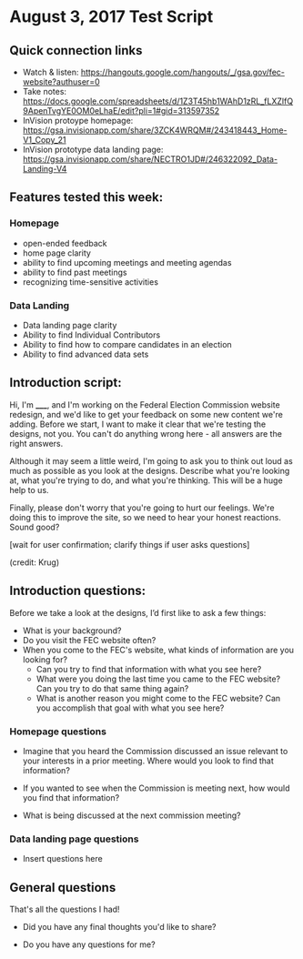 # August 3, 2017 Test Script

## Quick connection links

- Watch & listen: <https://hangouts.google.com/hangouts/_/gsa.gov/fec-website?authuser=0>
- Take notes: <https://docs.google.com/spreadsheets/d/1Z3T45hb1WAhD1zRL_fLXZlfQ9ApenTvgYE0OM0eLhaE/edit?pli=1#gid=313597352>
- InVision protoype homepage: <https://gsa.invisionapp.com/share/3ZCK4WRQM#/243418443_Home-V1_Copy_21>
- InVision prototype data landing page: https://gsa.invisionapp.com/share/NECTRO1JD#/246322092_Data-Landing-V4

## Features tested this week:

### Homepage
- open-ended feedback
- home page clarity
- ability to find upcoming meetings and meeting agendas
- ability to find past meetings
- recognizing time-sensitive activities

### Data Landing
- Data landing page clarity
- Ability to find Individual Contributors
- Ability to find how to compare candidates in an election
- Ability to find advanced data sets

## Introduction script: 

Hi, I'm **___**, and I'm working on the Federal Election Commission website redesign, and we'd like to get your feedback on some new content we're adding. Before we start, I want to make it clear that we're testing the designs, not you. You can't do anything wrong here - all answers are the right answers.

Although it may seem a little weird, I'm going to ask you to think out loud as much as possible as you look at the designs. Describe what you're looking at, what you're trying to do, and what you're thinking. This will be a huge help to us.

Finally, please don't worry that you're going to hurt our feelings. We're doing this to improve the site, so we need to hear your honest reactions. Sound good?

[wait for user confirmation; clarify things if user asks questions]

(credit: Krug)

## Introduction questions:

Before we take a look at the designs, I’d first like to ask a few things:

- What is your background?
- Do you visit the FEC website often?
- When you come to the FEC's website, what kinds of information are you looking for?
    - Can you try to find that information with what you see here?
    - What were you doing the last time you came to the FEC website? Can you try to do that same thing again?
    - What is another reason you might come to the FEC website? Can you accomplish that goal with what you see here?

### Homepage questions
- Imagine that you heard the Commission discussed an issue relevant to your interests in a prior meeting. Where would you look to find that information?

- If you wanted to see when the Commission is meeting next, how would you find that information? 

- What is being discussed at the next commission meeting?

### Data landing page questions
- Insert questions here


## General questions

That's all the questions I had!

- Did you have any final thoughts you'd like to share?

- Do you have any questions for me?

